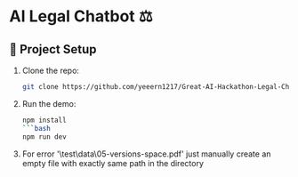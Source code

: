 # AI Legal Chatbot ⚖️


## 📂 Project Setup

1. Clone the repo:
   ```bash
   git clone https://github.com/yeeern1217/Great-AI-Hackathon-Legal-Chatbot.git
2. Run the demo:
   ```bash
   npm install
   ```bash
   npm run dev

3. For error '\\test\\data\\05-versions-space.pdf' just manually create an empty file with exactly same path in the directory
